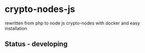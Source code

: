 # crypto-nodes-js
rewritten from php to node js crypto-nodes with docker and easy installation

## Status - developing
